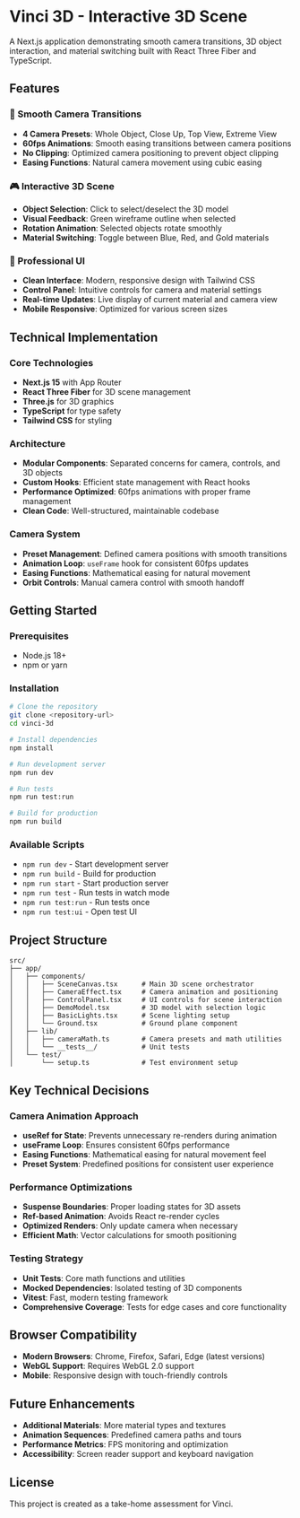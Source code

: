 # Vinci 3D - Interactive 3D Scene

A Next.js application demonstrating smooth camera transitions, 3D object interaction, and material switching built with React Three Fiber and TypeScript.

## Features

### 🎥 Smooth Camera Transitions

- **4 Camera Presets**: Whole Object, Close Up, Top View, Extreme View
- **60fps Animations**: Smooth easing transitions between camera positions
- **No Clipping**: Optimized camera positioning to prevent object clipping
- **Easing Functions**: Natural camera movement using cubic easing

### 🎮 Interactive 3D Scene

- **Object Selection**: Click to select/deselect the 3D model
- **Visual Feedback**: Green wireframe outline when selected
- **Rotation Animation**: Selected objects rotate smoothly
- **Material Switching**: Toggle between Blue, Red, and Gold materials

### 🎨 Professional UI

- **Clean Interface**: Modern, responsive design with Tailwind CSS
- **Control Panel**: Intuitive controls for camera and material settings
- **Real-time Updates**: Live display of current material and camera view
- **Mobile Responsive**: Optimized for various screen sizes

## Technical Implementation

### Core Technologies

- **Next.js 15** with App Router
- **React Three Fiber** for 3D scene management
- **Three.js** for 3D graphics
- **TypeScript** for type safety
- **Tailwind CSS** for styling

### Architecture

- **Modular Components**: Separated concerns for camera, controls, and 3D objects
- **Custom Hooks**: Efficient state management with React hooks
- **Performance Optimized**: 60fps animations with proper frame management
- **Clean Code**: Well-structured, maintainable codebase

### Camera System

- **Preset Management**: Defined camera positions with smooth transitions
- **Animation Loop**: `useFrame` hook for consistent 60fps updates
- **Easing Functions**: Mathematical easing for natural movement
- **Orbit Controls**: Manual camera control with smooth handoff

## Getting Started

### Prerequisites

- Node.js 18+
- npm or yarn

### Installation

```bash
# Clone the repository
git clone <repository-url>
cd vinci-3d

# Install dependencies
npm install

# Run development server
npm run dev

# Run tests
npm run test:run

# Build for production
npm run build
```

### Available Scripts

- `npm run dev` - Start development server
- `npm run build` - Build for production
- `npm run start` - Start production server
- `npm run test` - Run tests in watch mode
- `npm run test:run` - Run tests once
- `npm run test:ui` - Open test UI

## Project Structure

```
src/
├── app/
│   ├── components/
│   │   ├── SceneCanvas.tsx      # Main 3D scene orchestrator
│   │   ├── CameraEffect.tsx     # Camera animation and positioning
│   │   ├── ControlPanel.tsx     # UI controls for scene interaction
│   │   ├── DemoModel.tsx        # 3D model with selection logic
│   │   ├── BasicLights.tsx      # Scene lighting setup
│   │   └── Ground.tsx           # Ground plane component
│   ├── lib/
│   │   ├── cameraMath.ts        # Camera presets and math utilities
│   │   └── __tests__/           # Unit tests
│   └── test/
│       └── setup.ts             # Test environment setup
```

## Key Technical Decisions

### Camera Animation Approach

- **useRef for State**: Prevents unnecessary re-renders during animation
- **useFrame Loop**: Ensures consistent 60fps performance
- **Easing Functions**: Mathematical easing for natural movement feel
- **Preset System**: Predefined positions for consistent user experience

### Performance Optimizations

- **Suspense Boundaries**: Proper loading states for 3D assets
- **Ref-based Animation**: Avoids React re-render cycles
- **Optimized Renders**: Only update camera when necessary
- **Efficient Math**: Vector calculations for smooth positioning

### Testing Strategy

- **Unit Tests**: Core math functions and utilities
- **Mocked Dependencies**: Isolated testing of 3D components
- **Vitest**: Fast, modern testing framework
- **Comprehensive Coverage**: Tests for edge cases and core functionality

## Browser Compatibility

- **Modern Browsers**: Chrome, Firefox, Safari, Edge (latest versions)
- **WebGL Support**: Requires WebGL 2.0 support
- **Mobile**: Responsive design with touch-friendly controls

## Future Enhancements

- **Additional Materials**: More material types and textures
- **Animation Sequences**: Predefined camera paths and tours
- **Performance Metrics**: FPS monitoring and optimization
- **Accessibility**: Screen reader support and keyboard navigation

## License

This project is created as a take-home assessment for Vinci.
